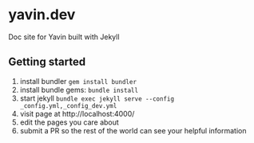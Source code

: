 # yavin.dev

Doc site for Yavin built with Jekyll

## Getting started

1. install bundler `gem install bundler`
1. install bundle gems: `bundle install`
1. start jekyll `bundle exec jekyll serve --config _config.yml,_config_dev.yml`
1. visit page at http://localhost:4000/
1. edit the pages you care about
1. submit a PR so the rest of the world can see your helpful information
